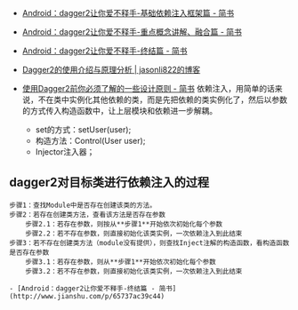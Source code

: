 - [Android：dagger2让你爱不释手-基础依赖注入框架篇 - 简书](http://www.jianshu.com/p/cd2c1c9f68d4)
- [Android：dagger2让你爱不释手-重点概念讲解、融合篇 - 简书](http://www.jianshu.com/p/1d42d2e6f4a5)
- [Android：dagger2让你爱不释手-终结篇 - 简书](http://www.jianshu.com/p/65737ac39c44)

- [Dagger2的使用介绍与原理分析 | jasonli822的博客](http://jasonli822.github.io/2016/03/24/dagger2-working-analysis/)
- [使用Dagger2前你必须了解的一些设计原则 - 简书]()
    依赖注入，用简单的话来说，不在类中实例化其他依赖的类，而是先把依赖的类实例化了，然后以参数的方式传入构造函数中，让上层模块和依赖进一步解耦。
    - set的方式：setUser(user);
    - 构造方法：Control(User user);
    - Injector注入器；


## dagger2对目标类进行依赖注入的过程
```
步骤1：查找Module中是否存在创建该类的方法。
步骤2：若存在创建类方法，查看该方法是否存在参数
    步骤2.1：若存在参数，则按从**步骤1**开始依次初始化每个参数
    步骤2.2：若不存在参数，则直接初始化该类实例，一次依赖注入到此结束
步骤3：若不存在创建类方法（module没有提供），则查找Inject注解的构造函数，看构造函数是否存在参数
    步骤3.1：若存在参数，则从**步骤1**开始依次初始化每个参数
    步骤3.2：若不存在参数，则直接初始化该类实例，一次依赖注入到此结束

- [Android：dagger2让你爱不释手-终结篇 - 简书](http://www.jianshu.com/p/65737ac39c44)
```